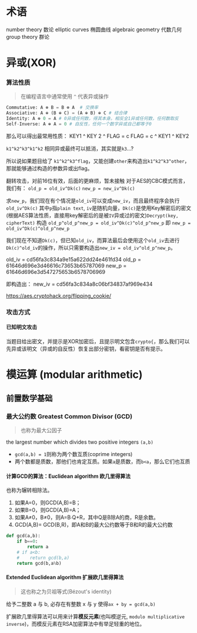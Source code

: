 
# 术语

number theory 数论
elliptic curves 椭圆曲线
algebraic geometry 代数几何
group theory 群论

# 异或(XOR)

### 算法性质

> 在编程语言中通常使用 `^` 代表异或操作

```python
Commutative: A ⊕ B = B ⊕ A  # 交换率
Associative: A ⊕ (B ⊕ C) = (A ⊕ B) ⊕ C # 结合律  
Identity: A ⊕ 0 = A # 0异或任何数，得其本身。相反全1异或任何数，任何数取反
Self-Inverse: A ⊕ A = 0 # 自反性，任何一个数字异或自己都等于0
```

那么可以得出最常用性质：
KEY1 ^ KEY 2 ^ FLAG = c
FLAG = c ^ KEY1 ^ KEY2


`k1^k2^k3^k1^k2` 相同异或最终可以抵消，其实就是`k3`...?

所以说如果题目给了
`k1^k2^k3^flag`，又能创建`other`来构造出`k1^k2^k3^other`，那就能够通过构造的参数异或出flag。

翻转攻击，对前16位有效，后面的更麻烦，暂未接触
对于AES的CBC模式而言，我们有：
`old_p = old_iv^Dk(c)`
`new_p = new_iv^Dk(c)`

求`new_p`，我们现在有个情况是`old_iv`可以变成`new_iv`，而且最终程序会执行`old_iv^Dk(c)`
其中`p`指`plain text`, `iv`是随机向量，`Dk(c)`是使用Key解密后的密文(根据AES算法性质，直接用key解密后的是被`IV`异或过的密文)`Decrypt(key, cipherText)`
构造
`old_p^old_p^new_p = old_iv^Dk(c)^old_p^new_p`
即
`new_p = old_iv^Dk(c)^old_p^new_p`

我们现在不知道`Dk(c)`，但已知`old_iv`，而算法最后会使用这个`old_iv`去进行`Dk(c)^old_iv`的操作，所以只需要构造出`new_iv = old_iv^old_p^new_p`。

old_iv = cd56fa3c834a9e15a622dd24e461fd34
old_p = 61646d696e3d46616c73653b65787069
new_p = 61646d696e3d547275653b6578706969

即构造出：
new_iv = cd56fa3c834a8c06bf34837af969e434

https://aes.cryptohack.org/flipping_cookie/


### 攻击方式

#### 已知明文攻击

当题目给出密文，并提示是XOR加密后，且提示明文包含`crypto{`，那么我们可以先异或该明文（异或的自反性）恢复出部分密钥，看密钥是否有提示。


# 模运算 (modular arithmetic)

## 前置数学基础
### 最大公约数 Greatest Common Divisor (GCD)

> 也称为最大公因子

the largest number which divides two positive integers `(a,b)`
- `gcd(a,b) = 1`则称为两个数互质(coprime integers)
- 两个数都是质数，那他们也肯定互质。如果`a`是质数，而`b<a`，那么它们也互质

#### 计算GCD的算法：Euclidean algorithm 欧几里得算法
也称为辗转相除法。
1. 如果A=0，则GCD(A,B)=B；
2. 如果B=0，则GCD(A,B)=A；
3. 如果A≠0，B≠0，则A=B∙Q+R，其中Q是B除A的商，R是余数。
4. GCD(A,B)= GCD(B,R)，即A和B的最大公约数等于B和R的最大公约数

```python
def gcd(a,b):
    if b==0:
        return a
    # if a<b:
    #    return gcd(b,a)
    return gcd(b,a%b)
```

  
#### Extended Euclidean algorithm 扩展欧几里得算法
> 这也称之为贝祖等式(Bézout's identity)

给予二整数 a 与 b, 必存在有整数 x 与 y 使得`ax + by = gcd(a,b)`

扩展欧几里得算法可以用来计算**模反元素**(也叫模逆元, `modulo multiplicative inverse`)，而模反元素在RSA加密算法中有举足轻重的地位。
